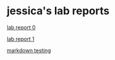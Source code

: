 # jessica's lab reports

[lab report 0](https://qujessica2048.github.io/cse15l-lab-reports/lab-report-0.html)
&nbsp;

[lab report 1](https://qujessica2048.github.io/cse15l-lab-reports/lab-report-1.html)

[markdown testing](https://qujessica2048.github.io/cse15l-lab-reports/rando.html)